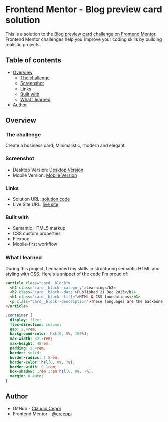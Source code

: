 # Frontend Mentor - Blog preview card solution

This is a solution to the [Blog preview card challenge on Frontend Mentor](https://www.frontendmentor.io/challenges/blog-preview-card-ckPaj01IcS). Frontend Mentor challenges help you improve your coding skills by building realistic projects.

## Table of contents

- [Overview](#overview)
    - [The challenge](#the-challenge)
    - [Screenshot](#screenshot)
    - [Links](#links)
    - [Built with](#built-with)
    - [What I learned](#what-i-learned)
- [Author](#author)

## Overview

### The challenge

Create a business card; Minimalistic, modern and elegant.

### Screenshot

- Desktop Version: [Desktop Version](./design/desktop-FINAL.jpg)
- Mobile Version: [Mobile Version](./design/mobile-FINAL.jpg)

### Links

- Solution URL: [solution code](https://github.com/erceppi/blog-preview-card)
- Live Site URL: [live site](http://erceppi.github.io/blog-preview-card/)

### Built with

- Semantic HTML5 markup
- CSS custom properties
- Flexbox
- Mobile-first workflow

### What I learned

During this project, I enhanced my skills in structuring semantic HTML and styling with CSS. Here's a snippet of the code I'm proud of:

```html
<article class="card__block">
  <h2 class="card__block--category">Learning</h2>
  <h2 class="card__block--date">Published 21 Dec 2023</h2>
  <h1 class="card__block--title">HTML & CSS foundations</h1>
  <p class="card__block--description">These languages are the backbone of every website, defining structure, content, and presentation.</p>
</article>
```

```css
.container {
  display: flex;
  flex-direction: column;
  gap: 2.4rem;
  background-color: hsl(0, 0%, 100%);
  max-width: 32.7rem;
  max-height: 48rem;
  padding: 2.4rem;
  border: solid;
  border-radius: 1.5rem;
  border-color: hsl(0, 0%, 7%);
  border-width: 0.1rem;
  box-shadow: 1rem 1rem hsl(0, 0%, 7%);
  margin: 0 auto;
}
```

## Author

- GitHub - [Claudio Ceppi](https://github.com/erceppi)
- Frontend Mentor - [@erceppi](https://www.frontendmentor.io/profile/erceppi)

